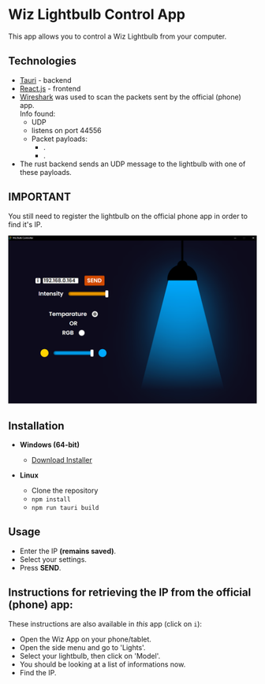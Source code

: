 # Wiz Lightbulb Control App

This app allows you to control a Wiz Lightbulb from your computer.

## Technologies

- [Tauri](https://tauri.app/) - backend
- [React.js](https://react.dev/) - frontend
- [Wireshark](https://www.wireshark.org/) was used to scan the packets sent by the official (phone) app.  
Info found:
  - UDP
  - listens on port 44556
  - Packet payloads:
    - .
    - .
- The rust backend sends an UDP message to the lightbulb with one of these payloads.

## IMPORTANT

You still need to register the lightbulb on the official phone app in order to find it's IP.

![](/images/app-example.png)

## Installation

- **Windows (64-bit)**

  - [Download Installer](https://github.com/rVladq/Wiz_Lightbulb_Controller/blob/main/wiz_0.1.0_x64-setup.exe)

- **Linux**
  - Clone the repository
  - `npm install`
  - `npm run tauri build`

## Usage

   - Enter the IP **(remains saved)**.
   - Select your settings.
   - Press **SEND**.

## Instructions for retrieving the IP from the official (phone) app:

These instructions are also available in *this* app (click on `i`):

- Open the Wiz App on your phone/tablet.
- Open the side menu and go to 'Lights'.
- Select your lightbulb, then click on 'Model'.
- You should be looking at a list of informations now.
- Find the IP.
